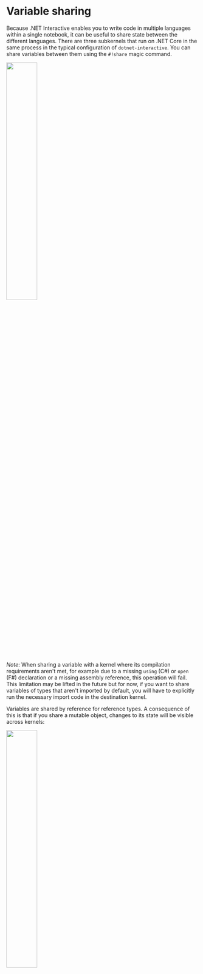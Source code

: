 # Variable sharing

Because .NET Interactive enables you to write code in multiple languages within a single notebook, it can be useful to share state between the different languages. There are three subkernels that run on .NET Core in the same process in the typical configuration of `dotnet-interactive`. You can share variables between them using the `#!share` magic command.

<img src="https://user-images.githubusercontent.com/547415/82468160-55d48c00-9a77-11ea-89f6-6b167d4cf8a2.png" width="40%">

_Note_: When sharing a variable with a kernel where its compilation requirements aren't met, for example due to a missing `using` (C#) or `open` (F#) declaration or a missing assembly reference, this operation will fail. This limitation may be lifted in the future but for now, if you want to share variables of types that aren't imported by default, you will have to explicitly run the necessary import code in the destination kernel.

Variables are shared by reference for reference types. A consequence of this is that if you share a mutable object, changes to its state will be visible across kernels:

<img src="https://user-images.githubusercontent.com/547415/82737074-009cb280-9ce3-11ea-82a2-8ef509cb7122.png" width="40%">
